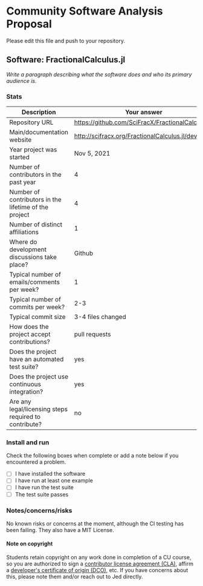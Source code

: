 # Community Software Analysis Proposal
Please edit this file and push to your repository.

## Software: FractionalCalculus.jl

*Write a paragraph describing what the software does and who its
primary audience is.*

### Stats

| Description | Your answer |
|---------|-----------|
| Repository URL |  https://github.com/SciFracX/FractionalCalculus.jl  |
| Main/documentation website |  http://scifracx.org/FractionalCalculus.jl/dev/  |
| Year project was started | Nov 5, 2021  |
| Number of contributors in the past year | 4 |
| Number of contributors in the lifetime of the project | 4 |
| Number of distinct affiliations | 1 |
| Where do development discussions take place? | Github |
| Typical number of emails/comments per week? |  1 |
| Typical number of commits per week? | 2-3 |
| Typical commit size | 3-4 files changed |
| How does the project accept contributions? | pull requests  |
| Does the project have an automated test suite? | yes |
| Does the project use continuous integration? | yes |
| Are any legal/licensing steps required to contribute? | no |

### Install and run

Check the following boxes when complete or add a note below if you
encountered a problem.

- [ ] I have installed the software
- [ ] I have run at least one example
- [ ] I have run the test suite
- [ ] The test suite passes

### Notes/concerns/risks

No known risks or concerns at the moment, although the CI testing has been failing. They also have a MIT License.

#### Note on copyright
Students retain copyright on any work done in completion of a CU
course, so you are authorized to sign a [contributor license
agreement (CLA)](https://en.wikipedia.org/wiki/Contributor_License_Agreement),
affirm a [developer's certificate of
origin (DCO)](https://en.wikipedia.org/wiki/Developer_Certificate_of_Origin),
etc.  If you have concerns about this, please note them and/or reach
out to Jed directly.
